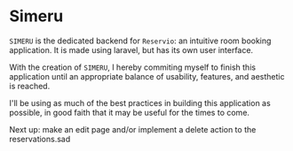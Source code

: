 # Simeru


`SIMERU` is the dedicated backend for `Reservio`: an intuitive room booking application. It is made using laravel, but has its own user interface.

With the creation of `SIMERU`, I hereby commiting myself to finish this application until an appropriate balance of usability, features, and aesthetic is reached.

I'll be using as much of the best practices in building this application as possible, in good faith that it may be useful for the times to come.

Next up: make an edit page and/or implement a delete action to the reservations.sad

